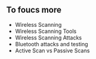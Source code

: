 ## To foucs more

- Wireless Scanning
- Wireless Scanning Tools
- Wireless Scanning Attacks
- Bluetooth attacks and testing
- Active Scan vs Passive Scans